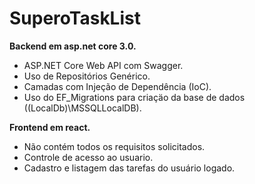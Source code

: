 ﻿# SuperoTaskList
  <strong> Backend em asp.net core 3.0.</strong></br>
    <ul>
       <li>ASP.NET Core Web API com Swagger.</li>
       <li>Uso de Repositórios Genérico.</li>
       <li>Camadas com Injeção de Dependência (IoC).</li>
       <li>Uso do EF_Migrations para criaçäo da base de dados ((LocalDb)\MSSQLLocalDB).</li>
    </ul>
    
  <strong>Frontend em react.</strong></br>
     <ul>
        <li>Não contém todos os requisitos solicitados.</li>
        <li>Controle de acesso ao usuario.</li>
        <li>Cadastro e listagem das tarefas do usuário logado.</li> 
     </ul>

